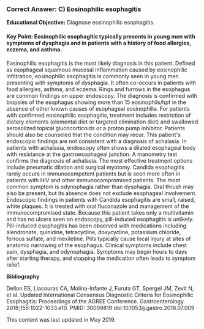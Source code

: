 
### Correct Answer: C) Eosinophilic esophagitis 

**Educational Objective:** Diagnose eosinophilic esophagitis.

#### **Key Point:** Eosinophilic esophagitis typically presents in young men with symptoms of dysphagia and in patients with a history of food allergies, eczema, and asthma.

Eosinophilic esophagitis is the most likely diagnosis in this patient. Defined as esophageal squamous mucosal inflammation caused by eosinophilic infiltration, eosinophilic esophagitis is commonly seen in young men presenting with symptoms of dysphagia. It often co-occurs in patients with food allergies, asthma, and eczema. Rings and furrows in the esophagus are common findings on upper endoscopy. The diagnosis is confirmed with biopsies of the esophagus showing more than 15 eosinophils/hpf in the absence of other known causes of esophageal eosinophilia. For patients with confirmed eosinophilic esophagitis, treatment includes restriction of dietary elements (elemental diet or targeted elimination diet) and swallowed aerosolized topical glucocorticoids or a proton pump inhibitor. Patients should also be counseled that the condition may recur.
This patient's endoscopic findings are not consistent with a diagnosis of achalasia. In patients with achalasia, endoscopy often shows a dilated esophageal body with resistance at the gastroesophageal junction. A manometry test confirms the diagnosis of achalasia. The most effective treatment options include pneumatic dilation and surgical myotomy.
Candida esophagitis rarely occurs in immunocompetent patients but is seen more often in patients with HIV and other immunocompromised patients. The most common symptom is odynophagia rather than dysphagia. Oral thrush may also be present, but its absence does not exclude esophageal involvement. Endoscopic findings in patients with Candida esophagitis are small, raised, white plaques. It is treated with oral fluconazole and management of the immunocompromised state.
Because this patient takes only a multivitamin and has no ulcers seen on endoscopy, pill-induced esophagitis is unlikely. Pill-induced esophagitis has been observed with medications including alendronate, quinidine, tetracycline, doxycycline, potassium chloride, ferrous sulfate, and mexiletine. Pills typically cause local injury at sites of anatomic narrowing of the esophagus. Clinical symptoms include chest pain, dysphagia, and odynophagia. Symptoms may begin hours to days after starting therapy, and stopping the medication often leads to symptom relief.

**Bibliography**

Dellon ES, Liacouras CA, Molina-Infante J, Furuta GT, Spergel JM, Zevit N, et al. Updated International Consensus Diagnostic Criteria for Eosinophilic Esophagitis: Proceedings of the AGREE Conference. Gastroenterology. 2018;155:1022-1033.e10. PMID: 30009819 doi:10.1053/j.gastro.2018.07.009

This content was last updated in May 2019.